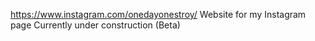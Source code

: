 https://www.instagram.com/onedayonestroy/ Website for my Instagram page
Currently under construction (Beta)
